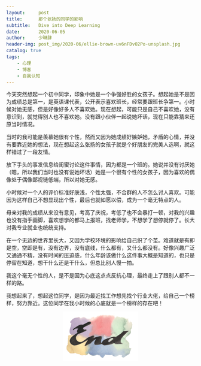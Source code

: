 ```yaml
---
layout:     post
title:      那个张扬的同学的影响
subtitle:   Dive into Deep Learning
date:       2020-06-05
author:     少琳肆
header-img: post_img/2020-06/ellie-brown-uv6nFDvO2Po-unsplash.jpg
catalog: true
tags:
    - 心理
    - 博客
    - 自我认知
---    
```


今天突然想起一个初中同学，印象中她是一个争强好胜的女孩子。想起她是不是因为成绩总是第一，是英语课代表，公开表示喜欢班长，经常要跟班长争第一。小时候对她无感，但是好像好多人不喜欢她。现在想起，可能只是自己不喜欢她，没有意识到，就觉得别人也不喜欢她。没有跟小伙伴一起说她坏话，现在只能靠猜来还原当时情况。

当时的我可能是羡慕她很有个性，然而又因为她成绩好嫉妒她，矛盾的心情，并没有要靠近她的想法，现在想起这么张扬的女孩子就是个好朋友的完美人选啊，就这样错过了一段友情。

放下手头的事发信息给闺蜜讨论这件事情，因为都是一个班的。她说并没有讨厌她（嗯，所以我们当时也没有说她坏话）她是一个很有个性的女孩子，因为喜欢的偶像处于偶像鄙视链低端，所以对她无感。

小时候对一个人的评价标准好肤浅，个性太强，不合群的人不怎么讨人喜欢。可能因为这样自己不想显现出个性，最后也就如愿以偿，成为一个毫无特点的人。

母亲对我的成绩从来没有意见，考高了庆祝，考低了也不会暴打一顿，对我的兴趣也没有指手画脚，喜欢想学的都马上报班，找老师学，不想学了想停就停了。长大对我专业就业也统统支持。

在一个无边的世界里长大，又因为学校环境的影响给自己织了个茧。难道就是有即是空，空即是有，没有边界，没有底线，什么都有，又什么都没有。好像兴趣广泛又通通不精，没有时间的压迫感，什么年龄该做什么这件事大概是知道的，也只是停留在知道，想干什么还是干什么，但总比别人慢一拍。

我这个毫无个性的人，是不是因为心底这点点反抗心理，最终走上了跟别人都不一样的路。

我想起来了，想起这位同学，是因为最近找工作想先找个行业大佬，给自己一个榜样，努力靠近。这位同学在我小时候的心底就是一个榜样的存在吧！






<p align="center">
<img src="https://raw.githubusercontent.com/linguoguo/linguo_zh/master/img/end.png" width="200" >
</p>
